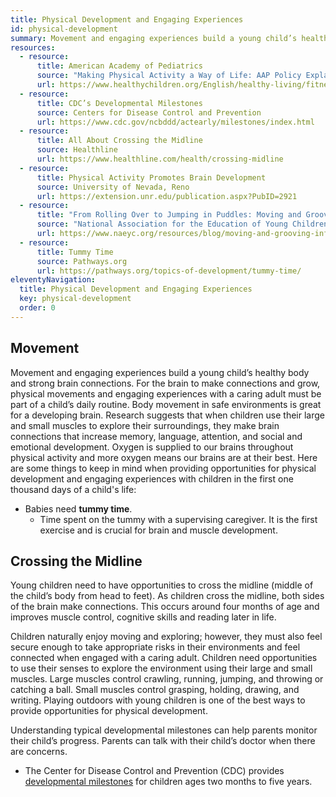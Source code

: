 ```yaml
---
title: Physical Development and Engaging Experiences
id: physical-development
summary: Movement and engaging experiences build a young child’s healthy body and strong brain connections. Young children need to have opportunities to cross the midline, which is the middle of the child’s body from head to feet.
resources:
  - resource:
      title: American Academy of Pediatrics
      source: "Making Physical Activity a Way of Life: AAP Policy Explained"
      url: https://www.healthychildren.org/English/healthy-living/fitness/Pages/Making-Fitness-a-Way-of-Life.aspx
  - resource:
      title: CDC’s Developmental Milestones
      source: Centers for Disease Control and Prevention
      url: https://www.cdc.gov/ncbddd/actearly/milestones/index.html
  - resource:
      title: All About Crossing the Midline
      source: Healthline
      url: https://www.healthline.com/health/crossing-midline
  - resource:
      title: Physical Activity Promotes Brain Development
      source: University of Nevada, Reno
      url: https://extension.unr.edu/publication.aspx?PubID=2921
  - resource:
      title: "From Rolling Over to Jumping in Puddles: Moving and Grooving with Infants and Toddlers"
      source: "National Association for the Education of Young Children"
      url: https://www.naeyc.org/resources/blog/moving-and-grooving-infants-and-toddlers
  - resource:
      title: Tummy Time
      source: Pathways.org
      url: https://pathways.org/topics-of-development/tummy-time/
eleventyNavigation:
  title: Physical Development and Engaging Experiences
  key: physical-development
  order: 0
---
```

## Movement

Movement and engaging experiences build a young child’s healthy body and strong brain connections. For the brain to make connections and grow, physical movements and engaging experiences with a caring adult must be part of a child’s daily routine. Body movement in safe environments is great for a developing brain. Research suggests that when children use their large and small muscles to explore their surroundings, they make brain connections that increase memory, language, attention, and social and emotional development. Oxygen is supplied to our brains throughout physical activity and more oxygen means our brains are at their best. Here are some things to keep in mind when providing opportunities for physical development and engaging experiences with children in the first one thousand days of a child's life:  
* Babies need **tummy time**. 
  * Time spent on the tummy with a supervising caregiver. It is the first exercise and is crucial for brain and muscle development.

## Crossing the Midline

Young children need to have opportunities to cross the midline (middle of the child’s body from head to feet). As children cross the midline, both sides of the brain make connections. This occurs around four months of age and improves muscle control, cognitive skills and reading later in life. 

Children naturally enjoy moving and exploring; however, they must also feel secure enough to take appropriate risks in their environments and feel connected when engaged with a caring adult. Children need opportunities to use their senses to explore the environment using their large and small muscles. Large muscles control crawling, running, jumping, and throwing or catching a ball. Small muscles control grasping, holding, drawing, and writing. Playing outdoors with young children is one of the best ways to provide opportunities for physical development.  

Understanding typical developmental milestones can help parents monitor their child’s progress. Parents can talk with their child’s doctor when there are concerns. 

* The Center for Disease Control and Prevention (CDC) provides [developmental milestones](https://www.cdc.gov/ncbddd/actearly/milestones/index.html) for children ages two months to five years.  

